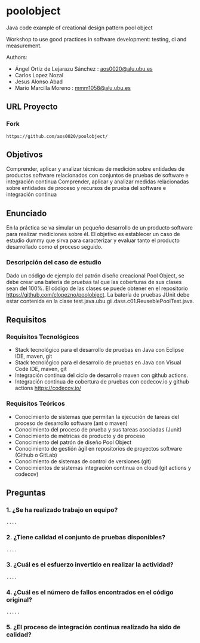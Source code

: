 poolobject
==========


Java code example of creational design pattern pool object

Workshop to use good practices in software development: testing, ci and measurement.

Authors:
- Ángel Ortiz de Lejarazu Sánchez : aos0020@alu.ubu.es
- Carlos Lopez Nozal
- Jesus Alonso Abad
- Mario Marcilla Moreno : mmm1058@alu.ubu.es

## URL Proyecto
### Fork
	https://github.com/aos0020/poolobject/
 
## Objetivos
Comprender, aplicar y analizar técnicas de medición sobre entidades de productos software relacionados con conjuntos de pruebas de software e integración continua
Comprender, aplicar y analizar medidas relacionadas sobre entidades de proceso y recursos de prueba del software e integración continua

## Enunciado
En la práctica se va simular un pequeño desarrollo de un producto software para realizar mediciones sobre él. 
El objetivo es establecer un caso de estudio dummy que sirva para caracterizar y evaluar tanto el producto desarrollado como el proceso seguido.

### Descripción del caso de estudio
Dado un código de ejemplo del patrón diseño creacional Pool Object, se debe crear una batería de pruebas tal que las coberturas de sus clases sean del 100%. 
El código de las clases se puede obtener en el repositorio https://github.com/clopezno/poolobject. La batería de pruebas JUnit debe estar contenida en la clase 
test.java.ubu.gii.dass.c01.ReuseblePoolTest.java.

## Requisitos

### Requisitos Tecnológicos
- Stack tecnológico para el desarrollo de pruebas en Java con Eclipse IDE, maven, git
- Stack tecnológico para el desarrollo de pruebas en Java con Visual Code IDE, maven, git
- Integración continua del ciclo de desarrollo maven con github actions.
- Integración continua de cobertura de pruebas con codecov.io y github actions https://codecov.io/

### Requisitos Teóricos
- Conocimiento de sistemas que permitan la ejecución de tareas del proceso de desarrollo software (ant o maven)
- Conocimiento del proceso de prueba y sus tareas asociadas (Junit)
- Conocimiento de métricas de producto y de proceso
- Conocimiento del patrón de diseño Pool Object
- Conocimiento de gestión ágil en repositorios de proyectos software (Github o GitLab)
- Conocimiento de sistemas de control de versiones (git)
- Conocimientos de sistemas integración continua on cloud (git actions y codecov)


## Preguntas

### 1. ¿Se ha realizado trabajo en equipo?
	....

### 2. ¿Tiene calidad el conjunto de pruebas disponibles?
	....

### 3. ¿Cuál es el esfuerzo invertido en realizar la actividad?
	....

### 4. ¿Cuál es el número de fallos encontrados en el código original?
	.....

### 5. ¿El proceso de integración continua realizado ha sido de calidad?

